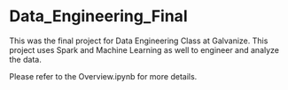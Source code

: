 # Data_Engineering_Final
This was the final project for Data Engineering Class at Galvanize. This project uses Spark and Machine Learning as well to engineer and analyze the data.

Please refer to the Overview.ipynb for more details.
